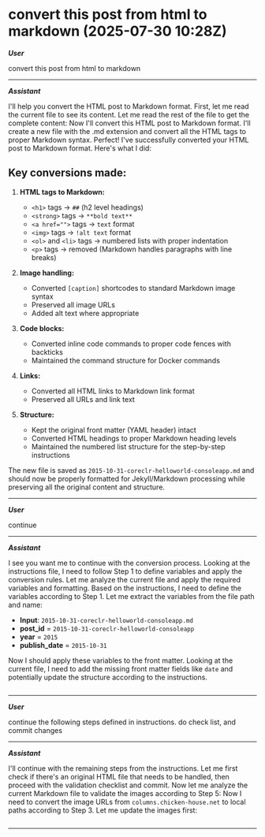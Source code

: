 <!-- Generated by SpecStory -->

# convert this post from html to markdown (2025-07-30 10:28Z)

_**User**_

convert this post from html to markdown

---

_**Assistant**_

I'll help you convert the HTML post to Markdown format. First, let me read the current file to see its content. Let me read the rest of the file to get the complete content: Now I'll convert this HTML post to Markdown format. I'll create a new file with the .md extension and convert all the HTML tags to proper Markdown syntax. Perfect! I've successfully converted your HTML post to Markdown format. Here's what I did:

## Key conversions made:

1. **HTML tags to Markdown:**
   - `<h1>` tags → `##` (h2 level headings)
   - `<strong>` tags → `**bold text**`
   - `<a href="">` tags → `text` format
   - `<img>` tags → `!alt text` format
   - `<ol>` and `<li>` tags → numbered lists with proper indentation
   - `<p>` tags → removed (Markdown handles paragraphs with line breaks)

2. **Image handling:**
   - Converted `[caption]` shortcodes to standard Markdown image syntax
   - Preserved all image URLs
   - Added alt text where appropriate

3. **Code blocks:**
   - Converted inline code commands to proper code fences with backticks
   - Maintained the command structure for Docker commands

4. **Links:**
   - Converted all HTML links to Markdown link format
   - Preserved all URLs and link text

5. **Structure:**
   - Kept the original front matter (YAML header) intact
   - Converted HTML headings to proper Markdown heading levels
   - Maintained the numbered list structure for the step-by-step instructions

The new file is saved as `2015-10-31-coreclr-helloworld-consoleapp.md` and should now be properly formatted for Jekyll/Markdown processing while preserving all the original content and structure.

---

_**User**_

continue

---

_**Assistant**_

I see you want me to continue with the conversion process. Looking at the instructions file, I need to follow Step 1 to define variables and apply the conversion rules. Let me analyze the current file and apply the required variables and formatting. Based on the instructions, I need to define the variables according to Step 1. Let me extract the variables from the file path and name:

- **Input**: `2015-10-31-coreclr-helloworld-consoleapp.md`
- **post_id** = `2015-10-31-coreclr-helloworld-consoleapp`
- **year** = `2015`
- **publish_date** = `2015-10-31`

Now I should apply these variables to the front matter. Looking at the current file, I need to add the missing front matter fields like `date` and potentially update the structure according to the instructions. 
```

```


---

_**User**_

continue the following steps defined in instructions.
do check list, and commit changes

---

_**Assistant**_

I'll continue with the remaining steps from the instructions. Let me first check if there's an original HTML file that needs to be handled, then proceed with the validation checklist and commit. Now let me analyze the current Markdown file to validate the images according to Step 5: Now I need to convert the image URLs from `columns.chicken-house.net` to local paths according to Step 3. Let me update the images first: 
```

```


---

